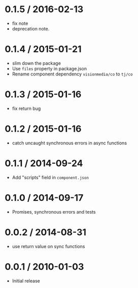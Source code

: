 
0.1.5 / 2016-02-13
==================

  * fix note
  * deprecation note.

0.1.4 / 2015-01-21
==================

  * slim down the package
  * Use `files` property in package.json
  * Rename component dependency `visionmedia/co` to `tj/co`

0.1.3 / 2015-01-16
==================

  * fix return bug

0.1.2 / 2015-01-16
==================

  * catch uncaught synchronous errors in async functions

0.1.1 / 2014-09-24
==================

* Add "scripts" field in `component.json`

0.1.0 / 2014-09-17
==================

 * Promises, synchronous errors and tests

0.0.2 / 2014-08-31
==================

 * use return value on sync functions

0.0.1 / 2010-01-03
==================

  * Initial release
